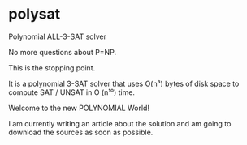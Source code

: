 # polysat
Polynomial ALL-3-SAT solver


No more questions about P=NP.

This is the stopping point.

It is a polynomial 3-SAT solver that uses O(n³) bytes of disk space to compute SAT / UNSAT in O (n¹⁰) time.

Welcome to the new POLYNOMIAL World!

I am currently writing an article about the solution and am going to download the sources as soon as possible.

